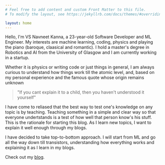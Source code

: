 ```yaml
---
# Feel free to add content and custom Front Matter to this file.
# To modify the layout, see https://jekyllrb.com/docs/themes/#overriding-theme-defaults

layout: home
---
```


Hello, I'm VS Navneet Kanna, a 23-year-old Software Developer and ML Engineer. My interests are machine learning, coding, physics and playing the piano (baroque, claasical and romantic). I hold a master's degree in Robotics and AI from the University of Glasgow and I am currently working in a startup. 

Whether it is physics or writing code or just things in general, I am always curious to understand how things work till the atomic level, and, based on my personal experience and the famous quote whose origin remains unknown 

> "If you cant explain it to a child, then you haven't understood it yourself"

I have come to reliased that the best way to test one's knowledge on any topic is by teaching. Teaching something in a simple and clear way so that everyone undertstands is a test of how well that person know's his stuff. This is the rationale for starting this blog. As I learn new topics, I want to explain it well enough through my blogs.

I have decided to take top-to-bottom approach. I will start from ML and go all the way down till transistors, understanding how everything works and explaining it as I learn in my blogs.

Check out my [blog](https://navneetkanna.github.io/blog/).






